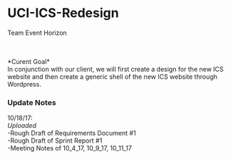 # UCI-ICS-Redesign

Team Event Horizon

<br>
<br> *Curent Goal*
<br>In conjunction with our client, we will first create a design for the new ICS website and then create a generic shell of the new ICS website through Wordpress.

### Update Notes
10/18/17:
<br> *Uploaded*
<br>  -Rough Draft of Requirements Document #1
<br>  -Rough Draft of Sprint Report #1
<br>  -Meeting Notes of 10_4_17, 10_9_17, 10_11_17



